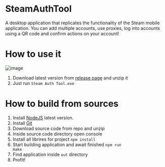 # SteamAuthTool
A desktop application that replicates the functionality of the Steam mobile application. You can add multiple accounts, use proxies, log into accounts using a QR code and confirm actions on your account!

# How to use it

![image](https://github.com/ost056/SteamAuthTool/assets/74778295/aad2601b-9684-4969-915b-11b60ebbc865)

1. Download latest version from <a href="https://github.com/ost056/SteamAuthTool/releases">release page</a> and unzip it
2. Just run <code>Steam Auth Tool.exe</code>


# How to build from sources

1. Install <a href="https://nodejs.org/en">NodeJS</a> latest version.
2. Install <a href="https://git-scm.com/book/en/v2/Getting-Started-Installing-Git">Git</a>
3. Download source code from repo and unzip
4. Inside source code directory open console
5. Install all librires for project <code>npm install</code>
6. Start building application and await finished <code>npm run make</code>
7. Find application inside <code>out</code> directory
8. Profit!
